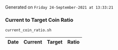 Generated on `Friday 24-September-2021 at 13:33:21`

### Current to Target Coin Ratio
`current_coin_ratio.sh`

Date|Current|Target|Ratio
---|---|---|---
